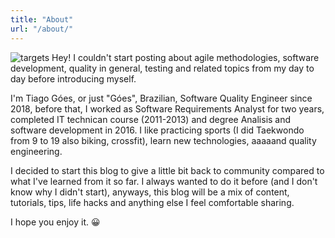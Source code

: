 ```yaml
---
title: "About"
url: "/about/"
---
```


![targets](/img/me.jpeg)
Hey!
I couldn't start posting about agile methodologies, software development, quality in general, testing and related topics from my day to day before introducing myself.

I'm Tiago Góes, or just "Góes", Brazilian, Software Quality Engineer since 2018, before that, I worked as Software Requirements Analyst for two years, completed IT technican course (2011-2013) and degree Analisis and software development in 2016. I like practicing sports (I did Taekwondo from 9 to 19 also biking, crossfit), learn new technologies, aaaaand quality engineering.

I decided to start this blog to give a little bit back to community compared to what I've learned from it so far. I always wanted to do it before (and I don't know why I didn't start), anyways, this blog will be a mix of content, tutorials, tips, life hacks and anything else I feel comfortable sharing.

I hope you enjoy it. 😀
